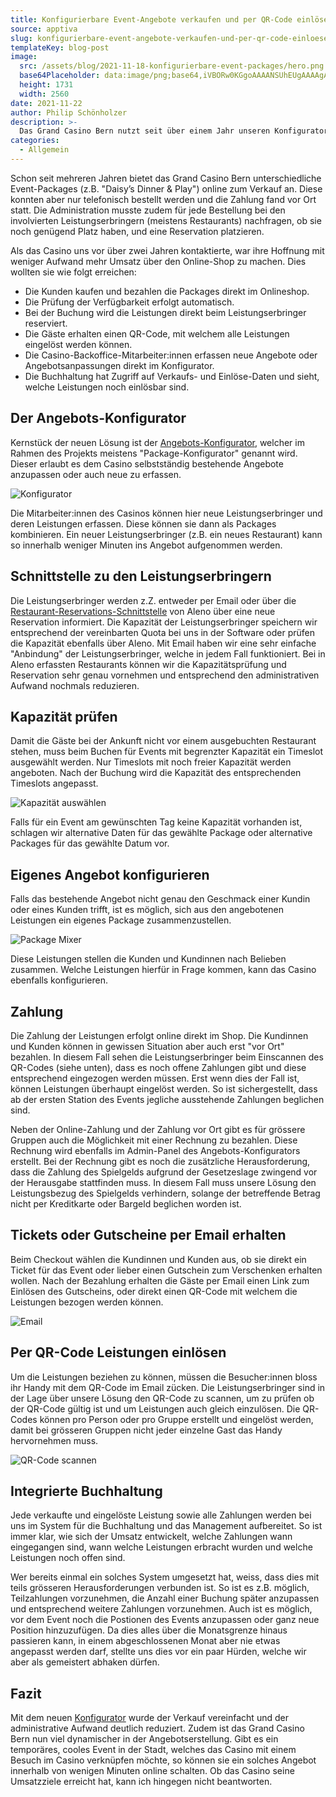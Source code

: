 ```yaml
---
title: Konfigurierbare Event-Angebote verkaufen und per QR-Code einlösen
source: apptiva
slug: konfigurierbare-event-angebote-verkaufen-und-per-qr-code-einloesen
templateKey: blog-post
image:
  src: /assets/blog/2021-11-18-konfigurierbare-event-packages/hero.png
  base64Placeholder: data:image/png;base64,iVBORw0KGgoAAAANSUhEUgAAAAgAAAAFCAIAAAD38zoCAAAACXBIWXMAAAsTAAALEwEAmpwYAAAAe0lEQVR4nGNQlBFiZGbmZGSXFhMXFxGT5OdSERUSFxNn2LRx/bFjx4/s3XVs96bje7ZcPnzgzY1re/bsZfj27dt/EPgDRr/A7P8fP35k+PLly////79+/QoR+vfvH1TiwYMHr169unXr1pMnj1+/fv3q1avXr1/fv38fADBRWGlY3OQ5AAAAAElFTkSuQmCC
  height: 1731
  width: 2560
date: 2021-11-22
author: Philip Schönholzer
description: >-
  Das Grand Casino Bern nutzt seit über einem Jahr unseren Konfigurator, um Event-Packages online anzubieten und per QR-Code einzulösen. Da dies eine spannende Lösung ist, wollen wir diese her etwas genauer vorstellen.
categories:
  - Allgemein
---
```


Schon seit mehreren Jahren bietet das Grand Casino Bern unterschiedliche Event-Packages (z.B. "Daisy’s Dinner & Play") online zum Verkauf an. Diese konnten aber nur telefonisch bestellt werden und die Zahlung fand vor Ort statt. Die Administration musste zudem für jede Bestellung bei den involvierten Leistungserbringern (meistens Restaurants) nachfragen, ob sie noch genügend Platz haben, und eine Reservation platzieren.

Als das Casino uns vor über zwei Jahren kontaktierte, war ihre Hoffnung mit weniger Aufwand mehr Umsatz über den Online-Shop zu machen. Dies wollten sie wie folgt erreichen:

- Die Kunden kaufen und bezahlen die Packages direkt im Onlineshop.
- Die Prüfung der Verfügbarkeit erfolgt automatisch.
- Bei der Buchung wird die Leistungen direkt beim Leistungserbringer reserviert.
- Die Gäste erhalten einen QR-Code, mit welchem alle Leistungen eingelöst werden können.
- Die Casino-Backoffice-Mitarbeiter:innen erfassen neue Angebote oder Angebotsanpassungen direkt im Konfigurator.
- Die Buchhaltung hat Zugriff auf Verkaufs- und Einlöse-Daten und sieht, welche Leistungen noch einlösbar sind.

## Der Angebots-Konfigurator

Kernstück der neuen Lösung ist der [Angebots-Konfigurator](/angebot/konfiguratoren), welcher im Rahmen des Projekts meistens "Package-Konfigurator" genannt wird. Dieser erlaubt es dem Casino selbstständig bestehende Angebote anzupassen oder auch neue zu erfassen.

![Konfigurator](./konfigurator.png)

Die Mitarbeiter:innen des Casinos können hier neue Leistungserbringer und deren Leistungen erfassen. Diese können sie dann als Packages kombinieren. Ein neuer Leistungserbringer (z.B. ein neues Restaurant) kann so innerhalb weniger Minuten ins Angebot aufgenommen werden.

## Schnittstelle zu den Leistungserbringern

Die Leistungserbringer werden z.Z. entweder per Email oder über die [Restaurant-Reservations-Schnittstelle](/angebot/development/schnittstellen) von Aleno über eine neue Reservation informiert. Die Kapazität der Leistungserbringer speichern wir entsprechend der vereinbarten Quota bei uns in der Software oder prüfen die Kapazität ebenfalls über Aleno. Mit Email haben wir eine sehr einfache "Anbindung" der Leistungserbringer, welche in jedem Fall funktioniert. Bei in Aleno erfassten Restaurants können wir die Kapazitätsprüfung und Reservation sehr genau vornehmen und entsprechend den administrativen Aufwand nochmals reduzieren.

## Kapazität prüfen

Damit die Gäste bei der Ankunft nicht vor einem ausgebuchten Restaurant stehen, muss beim Buchen für Events mit begrenzter Kapazität ein Timeslot ausgewählt werden. Nur Timeslots mit noch freier Kapazität werden angeboten. Nach der Buchung wird die Kapazität des entsprechenden Timeslots angepasst.

![Kapazität auswählen](./kapazitaet.png)

Falls für ein Event am gewünschten Tag keine Kapazität vorhanden ist, schlagen wir alternative Daten für das gewählte Package oder alternative Packages für das gewählte Datum vor.

## Eigenes Angebot konfigurieren

Falls das bestehende Angebot nicht genau den Geschmack einer Kundin oder eines Kunden trifft, ist es möglich, sich aus den angebotenen Leistungen ein eigenes Package zusammenzustellen.

![Package Mixer](./package-mixer.png)

Diese Leistungen stellen die Kunden und Kundinnen nach Belieben zusammen. Welche Leistungen hierfür in Frage kommen, kann das Casino ebenfalls konfigurieren.

## Zahlung

Die Zahlung der Leistungen erfolgt online direkt im Shop. Die Kundinnen und Kunden können in gewissen Situation aber auch erst "vor Ort" bezahlen. In diesem Fall sehen die Leistungserbringer beim Einscannen des QR-Codes (siehe unten), dass es noch offene Zahlungen gibt und diese entsprechend eingezogen werden müssen. Erst wenn dies der Fall ist, können Leistungen überhaupt eingelöst werden. So ist sichergestellt, dass ab der ersten Station des Events jegliche ausstehende Zahlungen beglichen sind.

Neben der Online-Zahlung und der Zahlung vor Ort gibt es für grössere Gruppen auch die Möglichkeit mit einer Rechnung zu bezahlen. Diese Rechnung wird ebenfalls im Admin-Panel des Angebots-Konfigurators erstellt. Bei der Rechnung gibt es noch die zusätzliche Herausforderung, dass die Zahlung des Spielgelds aufgrund der Gesetzeslage zwingend vor der Herausgabe stattfinden muss. In diesem Fall muss unsere Lösung den Leistungsbezug des Spielgelds verhindern, solange der betreffende Betrag nicht per Kreditkarte oder Bargeld beglichen worden ist.

## Tickets oder Gutscheine per Email erhalten

Beim Checkout wählen die Kundinnen und Kunden aus, ob sie direkt ein Ticket für das Event oder lieber einen Gutschein zum Verschenken erhalten wollen. Nach der Bezahlung erhalten die Gäste per Email einen Link zum Einlösen des Gutscheins, oder direkt einen QR-Code mit welchem die Leistungen bezogen werden können.

<div className="max-w-96 mx-auto">

![Email](email.png)

</div>

## Per QR-Code Leistungen einlösen

Um die Leistungen beziehen zu können, müssen die Besucher:innen bloss ihr Handy mit dem QR-Code im Email zücken. Die Leistungserbringer sind in der Lage über unsere Lösung den QR-Code zu scannen, um zu prüfen ob der QR-Code gültig ist und um Leistungen auch gleich einzulösen. Die QR-Codes können pro Person oder pro Gruppe erstellt und eingelöst werden, damit bei grösseren Gruppen nicht jeder einzelne Gast das Handy hervornehmen muss.

<div className="max-w-96 mx-auto">

![QR-Code scannen](scanner.png)

</div>

## Integrierte Buchhaltung

Jede verkaufte und eingelöste Leistung sowie alle Zahlungen werden bei uns im System für die Buchhaltung und das Management aufbereitet. So ist immer klar, wie sich der Umsatz entwickelt, welche Zahlungen wann eingegangen sind, wann welche Leistungen erbracht wurden und welche Leistungen noch offen sind.

Wer bereits einmal ein solches System umgesetzt hat, weiss, dass dies mit teils grösseren Herausforderungen verbunden ist. So ist es z.B. möglich, Teilzahlungen vorzunehmen, die Anzahl einer Buchung später anzupassen und entsprechend weitere Zahlungen vorzunehmen. Auch ist es möglich, vor dem Event noch die Postionen des Events anzupassen oder ganz neue Position hinzuzufügen. Da dies alles über die Monatsgrenze hinaus passieren kann, in einem abgeschlossenen Monat aber nie etwas angepasst werden darf, stellte uns dies vor ein paar Hürden, welche wir aber als gemeistert abhaken dürfen.

## Fazit

Mit dem neuen [Konfigurator](/angebot/konfiguratoren) wurde der Verkauf vereinfacht und der administrative Aufwand deutlich reduziert. Zudem ist das Grand Casino Bern nun viel dynamischer in der Angebotserstellung. Gibt es ein temporäres, cooles Event in der Stadt, welches das Casino mit einem Besuch im Casino verknüpfen möchte, so können sie ein solches Angebot innerhalb von wenigen Minuten online schalten. Ob das Casino seine Umsatzziele erreicht hat, kann ich hingegen nicht beantworten.
